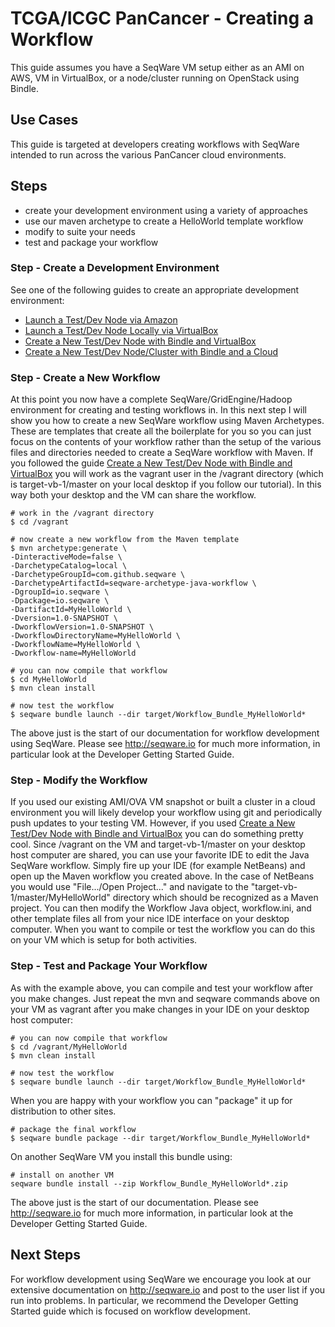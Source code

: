 # TCGA/ICGC PanCancer - Creating a Workflow

This guide assumes you have a SeqWare VM setup either as
an AMI on AWS, VM in VirtualBox, or a node/cluster
running on OpenStack using Bindle.

## Use Cases

This guide is targeted at developers creating workflows with SeqWare
intended to run across the various PanCancer cloud environments.

## Steps

* create your development environment using a variety of approaches
* use our maven archetype to create a HelloWorld template workflow
* modify to suite your needs
* test and package your workflow

### Step - Create a Development Environment

See one of the following guides to create an appropriate development
environment:

* [Launch a Test/Dev Node via Amazon](dev_node_ami.md)
* [Launch a Test/Dev Node Locally via VirtualBox](dev_node_ova.md)
* [Create a New Test/Dev Node with Bindle and VirtualBox](dev_node_ova_shared.md)
* [Create a New Test/Dev Node/Cluster with Bindle and a Cloud](prod_cluster_with_bindle.md)

### Step - Create a New Workflow

At this point you now have a complete SeqWare/GridEngine/Hadoop environment for
creating and testing workflows in.  In this next step I will show you how to
create a new SeqWare workflow using Maven Archetypes.  These are templates that
create all the boilerplate for you so you can just focus on the contents of
your workflow rather than the setup of the various files and directories needed
to create a SeqWare workflow with Maven. If you followed the guide
[Create a New Test/Dev Node with Bindle and VirtualBox](dev_node_ova_shared.md)
you will work as the vagrant user
in the /vagrant directory (which is target-vb-1/master on your local desktop if
  you follow our tutorial).
In this way both your desktop and the VM can share the workflow.

    # work in the /vagrant directory
    $ cd /vagrant

    # now create a new workflow from the Maven template
    $ mvn archetype:generate \
    -DinteractiveMode=false \
    -DarchetypeCatalog=local \
    -DarchetypeGroupId=com.github.seqware \
    -DarchetypeArtifactId=seqware-archetype-java-workflow \
    -DgroupId=io.seqware \
    -Dpackage=io.seqware \
    -DartifactId=MyHelloWorld \
    -Dversion=1.0-SNAPSHOT \
    -DworkflowVersion=1.0-SNAPSHOT \
    -DworkflowDirectoryName=MyHelloWorld \
    -DworkflowName=MyHelloWorld \
    -Dworkflow-name=MyHelloWorld

    # you can now compile that workflow
    $ cd MyHelloWorld
    $ mvn clean install

    # now test the workflow
    $ seqware bundle launch --dir target/Workflow_Bundle_MyHelloWorld*

The above just is the start of our documentation for workflow development using
SeqWare.  Please see http://seqware.io for much more information, in particular
look at the Developer Getting Started Guide.

### Step - Modify the Workflow

If you used our existing AMI/OVA VM snapshot or built a cluster in a cloud
environment you will likely develop your workflow using git and periodically
push updates to your testing VM.  However, if you used
[Create a New Test/Dev Node with Bindle and VirtualBox](dev_node_ova_shared.md)
you can do something pretty cool. Since /vagrant on the VM and target-vb-1/master on your
desktop host computer are shared, you can use your favorite IDE to edit the
Java SeqWare workflow.  Simply fire up your IDE (for example NetBeans) and open
up the Maven workflow you created above.  In the case of NetBeans you would use
"File.../Open Project..." and navigate to the "target-vb-1/master/MyHelloWorld"
directory which should be recognized as a Maven project.  You can then modify
the Workflow Java object, workflow.ini, and other template files all from your
nice IDE interface on your desktop computer.  When you want to compile or test
the workflow you can do this on your VM which is setup for both activities.

### Step - Test and Package Your Workflow

As with the example above, you can compile and test your workflow after you make changes.  Just repeat the mvn and seqware commands above on your VM as vagrant after you make changes in your IDE on your desktop host computer:

    # you can now compile that workflow
    $ cd /vagrant/MyHelloWorld
    $ mvn clean install

    # now test the workflow
    $ seqware bundle launch --dir target/Workflow_Bundle_MyHelloWorld*

When you are happy with your workflow you can "package" it up for distribution to other sites.

    # package the final workflow
    $ seqware bundle package --dir target/Workflow_Bundle_MyHelloWorld*

On another SeqWare VM you install this bundle using:

    # install on another VM
    seqware bundle install --zip Workflow_Bundle_MyHelloWorld*.zip

The above just is the start of our documentation.  Please see http://seqware.io
for much more information, in particular look at the Developer Getting Started
Guide.

## Next Steps

For workflow development using SeqWare we encourage you look at our extensive
documentation on http://seqware.io and post to the user list if you run into
problems.  In particular, we recommend the Developer Getting Started guide
which is focused on workflow development.
